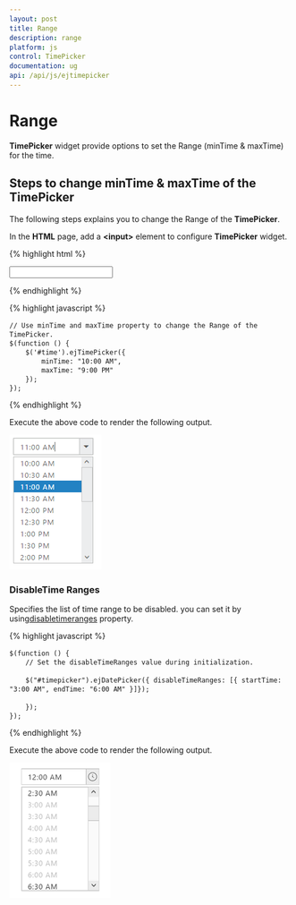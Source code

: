 ```yaml
---
layout: post
title: Range
description: range
platform: js
control: TimePicker
documentation: ug
api: /api/js/ejtimepicker
---
```


# Range

**TimePicker** widget provide options to set the Range (minTime & maxTime) for the time.

## Steps to change minTime & maxTime of the TimePicker

The following steps explains you to change the Range of the **TimePicker**.

In the **HTML** page, add a **&lt;input&gt;** element to configure **TimePicker** widget.

{% highlight html %}

<input type="text" id="time" />

{% endhighlight %}

{% highlight javascript %}

    // Use minTime and maxTime property to change the Range of the TimePicker.
    $(function () {
        $('#time').ejTimePicker({
            minTime: "10:00 AM",
            maxTime: "9:00 PM"
        });
    });
    
{% endhighlight %}


Execute the above code to render the following output.



![](/js/TimePicker/Range_images/Range_img1.png) 

### DisableTime Ranges
 
Specifies the list of time range to be disabled. you can set it by using[disabletimeranges](https://help.syncfusion.com/api/js/ejdatetimepicker#members:disabletimeranges) property.

{% highlight javascript %}
      
    $(function () {
        // Set the disableTimeRanges value during initialization.

        $("#timepicker").ejDatePicker({ disableTimeRanges: [{ startTime: "3:00 AM", endTime: "6:00 AM" }]});
            
        });
    });
{% endhighlight %}

Execute the above code to render the following output.


![](/js/TimePicker/Range_images/Range_img2.png) 
